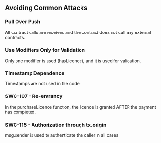 ## Avoiding Common Attacks

### Pull Over Push
All contract calls are received and the contract does not call any external contracts.

### Use Modifiers Only for Validation 
Only one modifier is used (hasLicence), and it is used for validation.

### Timestamp Dependence
Timestamps are not used in the code

### SWC-107 - Re-entrancy
In the purchaseLicence function, the licence is granted AFTER the payment has completed.

### SWC-115 - Authorization through tx.origin
msg.sender is used to authenticate the caller in all cases
